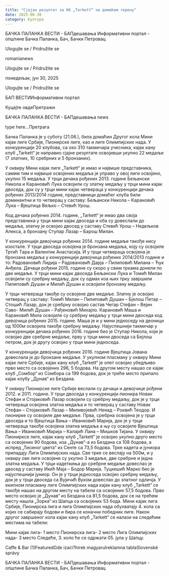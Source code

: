 ```yaml
---
title: "Сјајан резултат за КК „Tarkett“ на домаћем терену"
date: 2025-06-30
category: Култура
---
```


БАЧКА ПАЛАНКА ВЕСТИ - БАПдешавања Информативни портал - општине Бачка Паланка, Бач, Бачки Петровац

Ulogujte se / Pridružite se

romanianews

Ulogujte se / Pridružite se

понедељак, јун 30, 2025

Ulogujte se / Pridružite se

БАП ВЕСТИИнформативни портал

Куцајте овдеПретражи

БАЧКА ПАЛАНКА ВЕСТИ - БАПдешавања news

type here...Претрага

Бачка Паланка је у суботу (21.06.), била домаћин Другог кола Мини кајак лиге Србије, Пионирске лиге, као и лиге Олимпијских нада. У конкуренцији 20 клубова, са око 310 такмичара учесника, кајак кану клуб „Tarkett“ је направио сјајне резултате освојивши укупно 22 медаље (7 златних, 10 сребрних и 5 бронзаних).

У оквиру Мини кајак лиге „Tarkett“ је имао и највише представника, самим тим и највише освојених медаља је управо у овој лиги освојено, укупно 15 медаља.
У трци дечака рођених 2013. године Бељански Никола и Карановић Лука освојили су златну медаљу у трци мини кајак двоседа, док су у трци мини кајак четвераца у конкуренцији дечака рођених 2013/2014 године, представници домаћег клуба били доминантни и то четверац у саставу: Бељански Никола – Карановић Лука – Вјештица Вељко – Стевић Урош.


Код дечака рођених 2014. године, „Tarkett“ је имао два своја представника у трци мини кајак двоседа и оба су довеслали до медаља, златну је освојио двосед у саставу Стевић Урош – Недељков Алекса, а бронзану Ступар Лазар – Барош Милан.


У конкуренцији девојчица рођених 2014. године медаље такође нису изостале. У трци двоседа освојена је бронзана медаља, коју су освојиле Тртић Tара и Валентик Анастасија. И у трци четвераца освојена је бронзана медаља у конкуренцији девојчица рођених 2014/2013 године и то: Радовановић Лидија – Радовановић Дарја – Пилиповић Милана – Ћук Анђела.
Дечаци рођени 2015. године су скоро у свим тркама донели по две медаље. У трци мини кајак двоседа Бељански Лука и Томић Милан освојили су сребрну медаљу, док су одмах иза њих трку завршили Пилиповић Душан и Милић Душан и освојили бронзану медаљу.


У трци четвераца такође су освојене две медаље. Златну је освојио четверац у саставу: Томић Милан – Пилиповић Душан – Бјелош Петар – Стошић Лазар, док је сребрну освојио састав Чегар Стефан – Вејин Саво- Милић Душан – Рађеновић Михајло.
Карановић Маша и Карановић Мила освојиле су сребрну медаљу у трци мини
двоседа код девојчица рођених 2015. године. Маша је и у мини једноседу на деоници од 1000м освојила такође сребрну медаљу.
Најуспешнији такмичар у конкуренцији дечака рођених 2016. године био је Ступар Никола, који је освојио две сребрне медаље, прву у трци мини двоседа са Бејлош петром, док је другу освојио у трци мини једноседа.












У конкуренцији девојчица рођених 2016. године Вјештица Јована довеслала је до бронзане медаље.
У укупном пласману у оквиру Мини кајак лиге Србије, кајак кану клуб „Tarkett“ је опет освојио убедљиво прво место са освојених 296, 5 бодова. На другом месту нашао се кајак клуб „Сомбор“ из Сомбора са 199 бодова, док је треће место припало кајак клубу „Дунав“ из Бездана.


У оквиру Пионирске лиге Србије веслали су дечаци и девојчице рођени 2012. и 2011. године.
У трци двоседа у конкуренцији пионира Новак Стефан и Стојаковић Лазар освојили су сребрну медаљу, док је у трци четвераца освојена златна медаља и то четверац у саставу Новак Стефан – Стојаковић Лазар – Миливојевић Ненад – Роквић Теодор.
И пионирке су освојиле две медаље. Прва, сребрна освојена је у трци двоседа и то Вјештица Вања – Иванковић Марија, док је у трци четвераца такође освојена златна медаља а њу су освојиле Вјештица Вања – Иванковић Марија – Калајић Лана – Мишков Тијана.
У оквиру Пионирксе лиге, кајак кану клуб „Tarkett“ је освојио укупно друго место са освојених 90 бодова, иза „Дунав“-а из Бездана са 108 бодова, а испред „Тисинoг цвета“ из Сенте са 73,5 бодова.
Трке кадета и јуниора припадају Лиги Олимпијских нада. Све трке се веслају на 500м, и у оквиру ове лиге освојене су укупно 3 медаље, две сребрне и једна златна медаља.
У трци кадеткиња до сребрне медаље довеслао је двосед у саставу Икић Маја – Бодор Марија. Туцкешић Марко био је најуспешнији јуниор. Он је у трци једноседа освојио сребрну медаљу, док је у трци двоседа са Вујичић Вуком довеслао до златног одличја.
У екипном пласману лиге Олимпијских нада кајак кану клуб „Tarkett“ се такође нашао на другом месту на табели са освојених 57,5 бодова. Прво место освојио је „Дунав“ из Бездана са 81,5 бодова, док се на трећем месту нашла „Зорка“ из Шапца са освојених 53 бода.
Мини кајак лига Србије, Пионирска лига и лига Олимпијских нада обухватају 4. кола са којих се сабирају бодови и бира се коначни победник лиге.
Након другог завршеног кола кајак кану клуб „Tarkett“ се налази на следећим местима на табели:

Мини кајак лига- 1 место
Пионирска лига- 2 место
Лига Олимпијских нада- 3 место
Следеће, 3. коло ће се одржати 05. јула у Шапцу.

Caffe & Bar (1)FeaturedGde izaći?hírek magyarulreklamna tablaSlovenské správy

БАЧКА ПАЛАНКА ВЕСТИ - БАПдешавања Информативни портал - општине Бачка Паланка, Бач, Бачки Петровац

